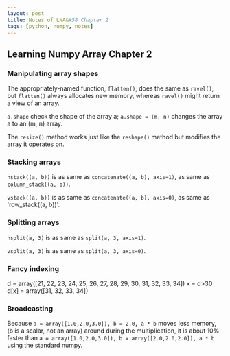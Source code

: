 ```yaml
---
layout: post
title: Notes of LNA&#58 Chapter 2
tags: [python, numpy, notes]
---
```


## Learning Numpy Array Chapter 2

### Manipulating array shapes

The appropriately-named function, `flatten()`, does the same as `ravel()`, but `flatten()` always allocates new memory, whereas `ravel()` might return a view of an array.

`a.shape` check the shape of the array a; `a.shape = (m, n)` changes the array a to an (m, n) array.

The `resize()` method works just like the `reshape()` method but modifies the array it operates on.

### Stacking arrays

`hstack((a, b))` is as same as `concatenate((a, b), axis=1)`, as same as `column_stack((a, b))`.

`vstack((a, b))` is as same as `concatenate((a, b), axis=0)`, as same as 'row_stack((a, b))'.

### Splitting arrays

`hsplit(a, 3)` is as same as `split(a, 3, axis=1)`.

`vsplit(a, 3)` is as same as `split(a, 3, axis=0)`.

### Fancy indexing

d = array([21, 22, 23, 24, 25, 26, 27, 28, 29, 30, 31, 32, 33, 34])
x = d>30
d[x] = array([31, 32, 33, 34])

### Broadcasting

Because `a = array([1.0,2.0,3.0]), b = 2.0, a * b` moves less memory, (b is a scalar, not an array) around during the multiplication, it is about 10% faster than `a = array([1.0,2.0,3.0]), b = array([2.0,2.0,2.0]), a * b` using the standard numpy.
